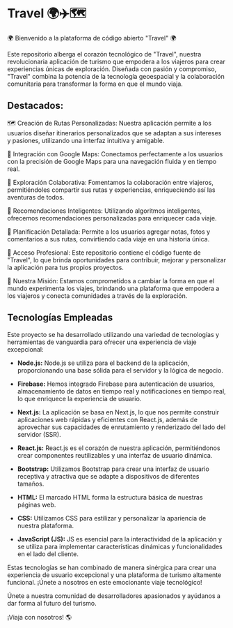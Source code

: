 # Travel 🌍✈️🗺️

🌍 Bienvenido a la plataforma de código abierto "Travel" 🌍

Este repositorio alberga el corazón tecnológico de "Travel", nuestra revolucionaria aplicación de turismo que empodera a los viajeros para crear experiencias únicas de exploración. Diseñada con pasión y compromiso, "Travel" combina la potencia de la tecnología geoespacial y la colaboración comunitaria para transformar la forma en que el mundo viaja.

## Destacados:

🗺️ Creación de Rutas Personalizadas: Nuestra aplicación permite a los usuarios diseñar itinerarios personalizados que se adaptan a sus intereses y pasiones, utilizando una interfaz intuitiva y amigable.

📌 Integración con Google Maps: Conectamos perfectamente a los usuarios con la precisión de Google Maps para una navegación fluida y en tiempo real.

🤝 Exploración Colaborativa: Fomentamos la colaboración entre viajeros, permitiéndoles compartir sus rutas y experiencias, enriqueciendo así las aventuras de todos.

🌟 Recomendaciones Inteligentes: Utilizando algoritmos inteligentes, ofrecemos recomendaciones personalizadas para enriquecer cada viaje.

📝 Planificación Detallada: Permite a los usuarios agregar notas, fotos y comentarios a sus rutas, convirtiendo cada viaje en una historia única.

💼 Acceso Profesional: Este repositorio contiene el código fuente de "Travel", lo que brinda oportunidades para contribuir, mejorar y personalizar la aplicación para tus propios proyectos.

🚀 Nuestra Misión: Estamos comprometidos a cambiar la forma en que el mundo experimenta los viajes, brindando una plataforma que empodera a los viajeros y conecta comunidades a través de la exploración.

## Tecnologías Empleadas

Este proyecto se ha desarrollado utilizando una variedad de tecnologías y herramientas de vanguardia para ofrecer una experiencia de viaje excepcional:

- **Node.js:** Node.js se utiliza para el backend de la aplicación, proporcionando una base sólida para el servidor y la lógica de negocio.

- **Firebase:** Hemos integrado Firebase para autenticación de usuarios, almacenamiento de datos en tiempo real y notificaciones en tiempo real, lo que enriquece la experiencia de usuario.

- **Next.js:** La aplicación se basa en Next.js, lo que nos permite construir aplicaciones web rápidas y eficientes con React.js, además de aprovechar sus capacidades de enrutamiento y renderizado del lado del servidor (SSR).

- **React.js:** React.js es el corazón de nuestra aplicación, permitiéndonos crear componentes reutilizables y una interfaz de usuario dinámica.

- **Bootstrap:** Utilizamos Bootstrap para crear una interfaz de usuario receptiva y atractiva que se adapte a dispositivos de diferentes tamaños.

- **HTML:** El marcado HTML forma la estructura básica de nuestras páginas web.

- **CSS:** Utilizamos CSS para estilizar y personalizar la apariencia de nuestra plataforma.

- **JavaScript (JS):** JS es esencial para la interactividad de la aplicación y se utiliza para implementar características dinámicas y funcionalidades en el lado del cliente.

Estas tecnologías se han combinado de manera sinérgica para crear una experiencia de usuario excepcional y una plataforma de turismo altamente funcional. ¡Únete a nosotros en este emocionante viaje tecnológico!

Únete a nuestra comunidad de desarrolladores apasionados y ayúdanos a dar forma al futuro del turismo.

¡Viaja con nosotros! 🌎
